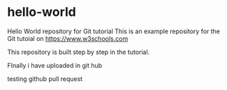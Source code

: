 # hello-world
Hello World repository for Git tutorial
This is an example repository for the Git tutoial on https://www.w3schools.com

This repository is built step by step in the tutorial.

FInally i have uploaded in git hub

testing github pull request








